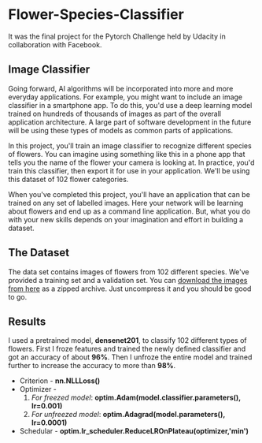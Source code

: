# Flower-Species-Classifier
It was the final project for the Pytorch Challenge held by Udacity in collaboration with Facebook.

## Image Classifier
Going forward, AI algorithms will be incorporated into more and more everyday applications. For example, you might want to include an image classifier in a smartphone app. To do this, you'd use a deep learning model trained on hundreds of thousands of images as part of the overall application architecture. A large part of software development in the future will be using these types of models as common parts of applications.

In this project, you'll train an image classifier to recognize different species of flowers. You can imagine using something like this in a phone app that tells you the name of the flower your camera is looking at. In practice, you'd train this classifier, then export it for use in your application. We'll be using this dataset of 102 flower categories.

When you've completed this project, you'll have an application that can be trained on any set of labelled images. Here your network will be learning about flowers and end up as a command line application. But, what you do with your new skills depends on your imagination and effort in building a dataset.

## The Dataset
The data set contains images of flowers from 102 different species. We've provided a training set and a validation set. 
You can [download the images from here](https://s3.amazonaws.com/content.udacity-data.com/courses/nd188/flower_data.zip) as a zipped archive. Just uncompress it and you should be good to go.

## Results
I used a pretrained model, **densenet201**, to classify 102 different types of flowers. First I froze features and trained the newly defined classifier and got an accuracy of about **96%**.
Then I unfroze the entire model and trained further to increase the accuracy to more than **98%**.
* Criterion - **nn.NLLLoss()**
* Optimizer - 
    1. _For freezed model_: **optim.Adam(model.classifier.parameters(), lr=0.001)**
    2. _For unfreezed model_: **optim.Adagrad(model.parameters(), lr=0.0001)**
* Schedular - **optim.lr_scheduler.ReduceLROnPlateau(optimizer,'min')**
